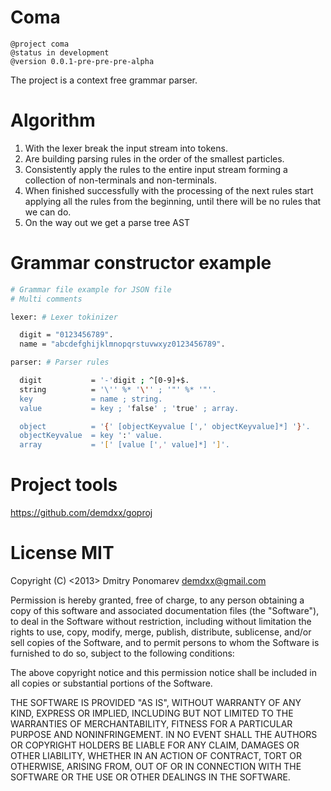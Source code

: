 Coma
====

    @project coma
    @status in development
    @version 0.0.1-pre-pre-pre-alpha

The project is a context free grammar parser.


Algorithm
=========

 1. With the lexer break the input stream into tokens.
 2. Are building parsing rules in the order of the smallest particles.
 3. Consistently apply the rules to the entire input stream forming a collection of non-terminals and non-terminals.
 4. When finished successfully with the processing of the next rules start applying all the rules from the beginning, until there will be no rules that we can do.
 5. On the way out we get a parse tree AST


Grammar constructor example
===========================

```sh
# Grammar file example for JSON file
# Multi comments

lexer: # Lexer tokinizer

  digit = "0123456789".
  name = "abcdefghijklmnopqrstuvwxyz0123456789".

parser: # Parser rules

  digit           = '-'digit ; ^[0-9]+$.
  string          = '\'' %* '\'' ; '"' %* '"'.
  key             = name ; string.
  value           = key ; 'false' ; 'true' ; array.

  object          = '{' [objectKeyvalue [',' objectKeyvalue]*] '}'.
  objectKeyvalue  = key ':' value.
  array           = '[' [value [',' value]*] ']'.
```

Project tools
=============

https://github.com/demdxx/goproj


License MIT
===========

Copyright (C) <2013> Dmitry Ponomarev <demdxx@gmail.com>


Permission is hereby granted, free of charge, to any person obtaining a copy of this software and associated documentation files (the "Software"), to deal in the Software without restriction, including without limitation the rights to use, copy, modify, merge, publish, distribute, sublicense, and/or sell copies of the Software, and to permit persons to whom the Software is furnished to do so, subject to the following conditions:

The above copyright notice and this permission notice shall be included in all copies or substantial portions of the Software.

THE SOFTWARE IS PROVIDED "AS IS", WITHOUT WARRANTY OF ANY KIND, EXPRESS OR IMPLIED, INCLUDING BUT NOT LIMITED TO THE WARRANTIES OF MERCHANTABILITY, FITNESS FOR A PARTICULAR PURPOSE AND NONINFRINGEMENT. IN NO EVENT SHALL THE AUTHORS OR COPYRIGHT HOLDERS BE LIABLE FOR ANY CLAIM, DAMAGES OR OTHER LIABILITY, WHETHER IN AN ACTION OF CONTRACT, TORT OR OTHERWISE, ARISING FROM, OUT OF OR IN CONNECTION WITH THE SOFTWARE OR THE USE OR OTHER DEALINGS IN THE SOFTWARE.
